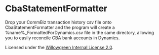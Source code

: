 # CbaStatementFormatter

Drop your CommBiz transaction history csv file onto CbaStatementFormatter and the program will create a  %name%_FormattedForDynamics.csv file in the same directory, allowing you to easily reconcile CBA bank accounts in Dynamics.

Licensed under the [Willowgreen Internal License 2.0](LICENSE).